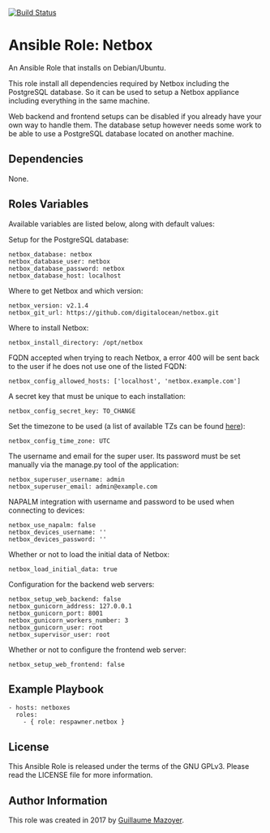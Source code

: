[![Build Status](https://travis-ci.org/respawner/ansible-role-netbox.svg?branch=master)](https://travis-ci.org/respawner/ansible-role-netbox)

# Ansible Role: Netbox

An Ansible Role that installs on Debian/Ubuntu.

This role install all dependencies required by Netbox including the PostgreSQL
database. So it can be used to setup a Netbox appliance including everything in
the same machine.

Web backend and frontend setups can be disabled if you already have your own
way to handle them. The database setup however needs some work to be able to
use a PostgreSQL database located on another machine.

## Dependencies

None.

## Roles Variables

Available variables are listed below, along with default values:

Setup for the PostgreSQL database:

    netbox_database: netbox
    netbox_database_user: netbox
    netbox_database_password: netbox
    netbox_database_host: localhost

Where to get Netbox and which version:

    netbox_version: v2.1.4
    netbox_git_url: https://github.com/digitalocean/netbox.git

Where to install Netbox:

    netbox_install_directory: /opt/netbox

FQDN accepted when trying to reach Netbox, a error 400 will be sent back to
the user if he does not use one of the listed FQDN:

    netbox_config_allowed_hosts: ['localhost', 'netbox.example.com']

A secret key that must be unique to each installation:

    netbox_config_secret_key: TO_CHANGE

Set the timezone to be used (a list of available TZs can be found
[here](https://en.wikipedia.org/wiki/List_of_tz_database_time_zones)):

    netbox_config_time_zone: UTC

The username and email for the super user. Its password must be set manually
via the manage.py tool of the application:

    netbox_superuser_username: admin
    netbox_superuser_email: admin@example.com

NAPALM integration with username and password to be used when connecting to
devices:

    netbox_use_napalm: false
    netbox_devices_username: ''
    netbox_devices_password: ''

Whether or not to load the initial data of Netbox:

    netbox_load_initial_data: true

Configuration for the backend web servers:

    netbox_setup_web_backend: false
    netbox_gunicorn_address: 127.0.0.1
    netbox_gunicorn_port: 8001
    netbox_gunicorn_workers_number: 3
    netbox_gunicorn_user: root
    netbox_supervisor_user: root

Whether or not to configure the frontend web server:

    netbox_setup_web_frontend: false

## Example Playbook

    - hosts: netboxes
      roles:
        - { role: respawner.netbox }

## License

This Ansible Role is released under the terms of the GNU GPLv3. Please read
the LICENSE file for more information.

## Author Information

This role was created in 2017 by [Guillaume Mazoyer](https://respawner.fr).

